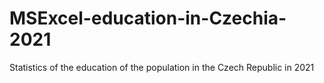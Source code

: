 # MSExcel-education-in-Czechia-2021
Statistics of the education of the population in the Czech Republic in 2021
